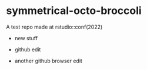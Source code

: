 # symmetrical-octo-broccoli
A test repo made at rstudio::conf(2022)

* new stuff
* github edit

* another github browser edit
